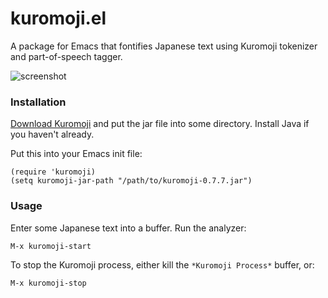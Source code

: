 kuromoji.el
===========

A package for Emacs that fontifies Japanese text using Kuromoji
tokenizer and part-of-speech tagger.

![screenshot](http://i.imgur.com/fJBIMZf.png)

### Installation

[Download Kuromoji](https://github.com/atilika/kuromoji/downloads) and
put the jar file into some directory. Install Java if you haven't
already.

Put this into your Emacs init file:

    (require 'kuromoji)
    (setq kuromoji-jar-path "/path/to/kuromoji-0.7.7.jar")

### Usage

Enter some Japanese text into a buffer. Run the analyzer:

    M-x kuromoji-start

To stop the Kuromoji process, either kill the `*Kuromoji Process*` buffer, or:

    M-x kuromoji-stop
